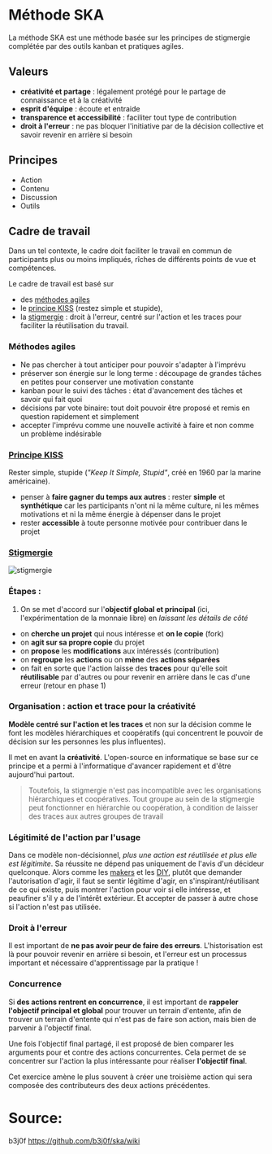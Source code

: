 <!--

---
title: Méthode SKA (stigmergie-kanban-agile) 
description: La méthode SKA est une méthode basée sur les principes de stigmergie complétée par des outils kanban et pratiques agiles)
image_url: 
licence: CC-BY-SA
---

-->


# Méthode SKA

La méthode SKA est une méthode basée sur les principes de stigmergie complétée par des outils kanban et pratiques agiles.

## Valeurs

*   **créativité et partage** : légalement protégé pour le partage de connaissance et à la créativité
*   **esprit d'équipe** : écoute et entraide
*   **transparence et accessibilité** : faciliter tout type de contribution
*   **droit à l'erreur** : ne pas bloquer l'initiative par de la décision collective et savoir revenir en arrière si besoin

## Principes

* Action
* Contenu
* Discussion
* Outils

## Cadre de travail

Dans un tel contexte, le cadre doit faciliter le travail en commun de participants plus ou moins impliqués, rîches de différents points de vue et compétences.

Le cadre de travail est basé sur

*   des [méthodes agiles](https://github.com/MonnaieLibreLille/organisation/wiki/charte#m%C3%A9thodes-agiles)
*   le [principe KISS](https://fr.wikipedia.org/wiki/Principe_KISS) (restez simple et stupide),
*   la [stigmergie](http://www.lilianricaud.com/travail-en-reseau/la-stigmergie-un-nouvelle-modele-de-gouvernance-collaborative/) : droit à l'erreur, centré sur l'action et les traces pour faciliter la réutilisation du travail.

### Méthodes agiles

* Ne pas chercher à tout anticiper pour pouvoir s'adapter à l'imprévu
* préserver son énergie sur le long terme : découpage de grandes tâches en petites pour conserver une motivation constante
* kanban pour le suivi des tâches : état d'avancement des tâches et savoir qui fait quoi
* décisions par vote binaire: tout doit pouvoir être proposé et remis en question rapidement et simplement
* accepter l'imprévu comme une nouvelle activité à faire et non comme un problème indésirable

### [Principe KISS](https://fr.wikipedia.org/wiki/Principe_KISS)

Rester simple, stupide (_"Keep It Simple, Stupid"_, créé en 1960 par la marine américaine).

* penser à **faire gagner du temps aux autres** : rester **simple** et **synthétique** car les participants n'ont ni la même culture, ni les mêmes motivations et ni la même énergie à dépenser dans le projet
* rester **accessible** à toute personne motivée pour contribuer dans le projet

### [](#stigmergie)[Stigmergie](https://codoit.github.io/#stigmergic-model)

![stigmergie](https://camo.githubusercontent.com/c0e07528fb9f74c1c3b2cfa3b2f55f71ca24dc18/68747470733a2f2f636f646f69742e6769746875622e696f2f696d616765732f737469676d657267792e706e67)

### Étapes :

1.  On se met d'accord sur l'**objectif global et principal** (ici, l'expérimentation de la monnaie libre) en _laissant les détails de côté_

*   on **cherche un projet** qui nous intéresse et **on le copie** (fork)
*   on **agit sur sa propre copie** du projet
*   on **propose** les **modifications** aux intéressés (contribution)
*   on **regroupe** les **actions** ou on **mène** des **actions séparées**
*   on fait en sorte que l'action laisse des **traces** pour qu'elle soit **réutilisable** par d'autres ou pour revenir en arrière dans le cas d'une erreur (retour en phase 1)

### Organisation : action et trace pour la créativité

**Modèle centré sur l'action et les traces** et non sur la décision comme le font les modèles hiérarchiques et coopératifs (qui concentrent le pouvoir de décision sur les personnes les plus influentes).

Il met en avant la **créativité**. L'open-source en informatique se base sur ce principe et a permi à l'informatique d'avancer rapidement et d'être aujourd'hui partout.

> Toutefois, la stigmergie n'est pas incompatible avec les organisations hiérarchiques et coopératives. Tout groupe au sein de la stigmergie peut fonctionner en hiérarchie ou coopération, à condition de laisser des traces aux autres groupes de travail

### Légitimité de l'action par l'usage

Dans ce modèle non-décisionnel, _plus une action est réutilisée et plus elle est légitimite_. Sa réussite ne dépend pas uniquement de l'avis d'un décideur quelconque. Alors comme les [makers](https://fr.wikipedia.org/wiki/Culture_maker) et les [DIY](https://fr.wikipedia.org/wiki/Do_it_yourself), plutôt que demander l'autorisation d'agir, il faut se sentir légitime d'agir, en s'inspirant/réutilisant de ce qui existe, puis montrer l'action pour voir si elle intéresse, et peaufiner s'il y a de l'intérêt extérieur. Et accepter de passer à autre chose si l'action n'est pas utilisée.

### Droit à l'erreur

Il est important de **ne pas avoir peur de faire des erreurs**. L'historisation est là pour pouvoir revenir en arrière si besoin, et l'erreur est un processus important et nécessaire d'apprentissage par la pratique !

### Concurrence

Si **des actions rentrent en concurrence**, il est important de **rappeler l'objectif principal et global** pour trouver un terrain d'entente, afin de trouver un terrain d'entente qui n'est pas de faire son action, mais bien de parvenir à l'objectif final.

Une fois l'objectif final partagé, il est proposé de bien comparer les arguments pour et contre des actions concurrentes. Cela permet de se concentrer sur l'action la plus intéressante pour réaliser **l'objectif final**.

Cet exercice amène le plus souvent à créer une troisième action qui sera composée des contributeurs des deux actions précédentes.

# Source: 
b3j0f
https://github.com/b3j0f/ska/wiki
